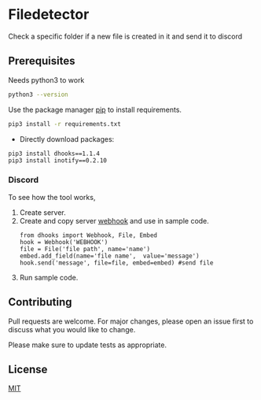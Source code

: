 # Filedetector
Check a specific folder if a new file is created in it and send it to discord 

## Prerequisites
Needs python3 to work
```bash
python3 --version
```
Use the package manager [pip](https://pip.pypa.io/en/stable/) to install requirements.

```bash
pip3 install -r requirements.txt
```
* Directly download packages:
```
pip3 install dhooks==1.1.4
pip3 install inotify==0.2.10
```

### Discord
To see how the tool works,
1. Create server.
2. Create and copy server [webhook](https://discordjs.guide/popular-topics/webhooks.html#fetching-all-webhooks-of-a-guild) and use in sample code.
   ```python3
   from dhooks import Webhook, File, Embed
   hook = Webhook('WEBHOOK')
   file = File('file path', name='name')
   embed.add_field(name='file name',  value='message')
   hook.send('message', file=file, embed=embed) #send file
   ```
3. Run sample code.

## Contributing
Pull requests are welcome. For major changes, please open an issue first to discuss what you would like to change.

Please make sure to update tests as appropriate.

## License
[MIT](https://choosealicense.com/licenses/mit/)
